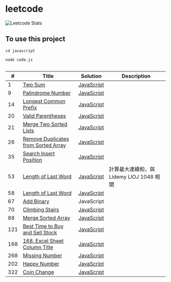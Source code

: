 # leetcode

![Leetcode Stats](https://leetcode.card.workers.dev/?username=roroiii&theme=unicorn&extension=activity)

## To use this project

`cd javascript`

`node code.js`

##

| # | Title | Solution | Description |
|---| ----- | -------- | ----------- |
|1|[Two Sum](https://leetcode.com/problems/two-sum/description/)|[JavaScript](https://github.com/roroiii/leetcode/blob/main/javascript/001.js)|
|9|[Palindrome Number](https://leetcode.com/problems/palindrome-number/description/)|[JavaScript](https://github.com/roroiii/leetcode/blob/main/javascript/009.js)|
|14|[Longest Common Prefix](https://leetcode.com/problems/longest-common-prefix/description/)|[JavaScript](https://github.com/roroiii/leetcode/blob/main/javascript/014.js)|
|20|[Valid Parentheses](https://leetcode.com/problems/valid-parentheses/description/)|[JavaScript](https://github.com/roroiii/leetcode/blob/main/javascript/020.js)|
|21|[Merge Two Sorted Lists](https://leetcode.com/problems/merge-two-sorted-lists/description/)|[JavaScript](https://github.com/roroiii/leetcode/blob/main/javascript/021.js)|
|26|[Remove Duplicates from Sorted Array](https://leetcode.com/problems/remove-duplicates-from-sorted-array/description/)|[JavaScript](https://github.com/roroiii/leetcode/blob/main/javascript/026.js)|
|35|[Search Insert Position](https://leetcode.com/problems/search-insert-position/description/)|[JavaScript](https://github.com/roroiii/leetcode/blob/main/javascript/035.js)|
|53|[Length of Last Word](https://leetcode.com/problems/length-of-last-word/description/)|[JavaScript](https://github.com/roroiii/leetcode/blob/main/javascript/053.js)|計算最大連續和，與 Lidemy LIOJ 1048 相關|
|58|[Length of Last Word](https://leetcode.com/problems/length-of-last-word/description/)|[JavaScript](https://github.com/roroiii/leetcode/blob/main/javascript/058.js)|
|67|[Add Binary](https://leetcode.com/problems/length-of-last-word/description/)|JavaScript|
|70|[Climbing Stairs](https://leetcode.com/problems/climbing-stairs/description/)|[JavaScript](https://github.com/roroiii/leetcode/blob/main/javascript/070.js)|
|88|[Merge Sorted Array](https://leetcode.com/problems/merge-sorted-array/)|[JavaScript](https://github.com/roroiii/leetcode/blob/main/javascript/088.js)|
|121|[Best Time to Buy and Sell Stock](https://leetcode.com/problems/best-time-to-buy-and-sell-stock/)|[JavaScript](https://github.com/roroiii/leetcode/blob/main/javascript/121.js)|
|168|[168. Excel Sheet Column Title](https://leetcode.com/problems/best-time-to-buy-and-sell-stock/)|[JavaScript](https://github.com/roroiii/leetcode/blob/main/javascript/168.js)|
|268|[Missing Number](https://leetcode.com/problems/missing-number/description/)|[JavaScript](https://github.com/roroiii/leetcode/blob/main/javascript/268.js)|
|202|[Happy Number](https://leetcode.com/problems/happy-number/description/)|[JavaScript](https://github.com/roroiii/leetcode/blob/main/javascript/202.js)|
|322|[Coin Change](https://leetcode.com/problems/coin-change/description/)|[JavaScript](https://github.com/roroiii/leetcode/blob/main/javascript/322.js)|
